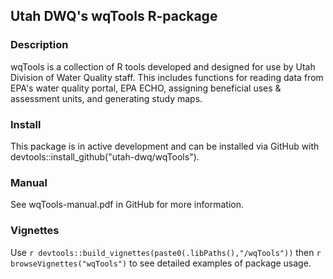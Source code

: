 ## Utah DWQ's wqTools R-package

### Description
wqTools is a collection of R tools developed and designed for use by Utah Division of Water Quality staff.
This includes functions for reading data from EPA's water quality portal, EPA ECHO, assigning beneficial uses & assessment units, and generating study maps.

### Install
This package is in active development and can be installed via GitHub with devtools::install_github("utah-dwq/wqTools").

### Manual
See wqTools-manual.pdf in GitHub for more information.

### Vignettes
Use `r devtools::build_vignettes(paste0(.libPaths(),"/wqTools"))` then `r browseVignettes("wqTools")` to see detailed examples of package usage.
